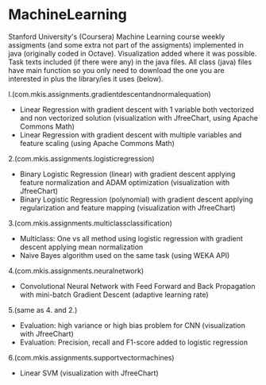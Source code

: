 # MachineLearning

Stanford University's (Coursera) Machine Learning course weekly assigments (and some extra not part of the assigments) implemented in java (originally coded in Octave).
Visualization added where it was possible. Task texts included (if there were any) in the java files.
All class (java) files have main function so you only need to download the one you are interested in plus the library/ies it uses (below).

l.(com.mkis.assignments.gradientdescentandnormalequation)
- Linear Regression with gradient descent with 1 variable both vectorized and non vectorized solution (visualization with JfreeChart, using Apache Commons Math)
- Linear Regression with gradient descent with multiple variables and feature scaling (using Apache Commons Math)

2.(com.mkis.assignments.logisticregression)
- Binary Logistic Regression (linear) with gradient descent applying feature normalization and ADAM optimization (visualization with JfreeChart)
- Binary Logistic Regression (polynomial) with gradient descent applying regularization and feature mapping (visualization with JfreeChart)

3.(com.mkis.assignments.multiclassclassification)
- Multiclass: One vs all method using logistic regression with gradient descent applying mean normalization
- Naive Bayes algorithm used on the same task (using WEKA API)

4.(com.mkis.assignments.neuralnetwork)
- Convolutional Neural Network with Feed Forward and Back Propagation with mini-batch Gradient Descent (adaptive learning rate)

5.(same as 4. and 2.)
- Evaluation: high variance or high bias problem for CNN (visualization with JfreeChart)
- Evaluation: Precision, recall and F1-score added to logistic regression

6.(com.mkis.assignments.supportvectormachines)
- Linear SVM (visualization with JfreeChart)
